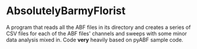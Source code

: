 # AbsolutelyBarmyFlorist
A program that reads all the ABF files in its directory and creates a series of CSV files for each of the ABF files' channels and sweeps with some minor data analysis mixed in. Code **very** heavily based on pyABF sample code.
